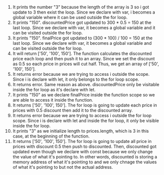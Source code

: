 1. It prints the number "3" because the length of the array is 3 so i got update to 3 then exist the loop. Since we declare with var, i becomes a global variable where it can be used outside the for loop.
2. It prints "150". discountedPrice got updated to 300 * 0.5 = 150 at the last loop. Since we declare with var, it becomes a global variable and it can be visited outside the for loop.
3. It prints "150". finalPrice got updated to (300 * 100) / 100 = 150 at the last loop. Since we declare with var, it becomes a global variable and can be visited outside the for loop.
4. It will return ['50', '100', 150']. The function calculates the discounted price each loop and then push it to an array. Since we set the discount as 0.5 so each price in prices will cut half. Thus, we get an array of ['50', '100', 150'].
5. It returns error because we are trying to access i outside the scope. Since i is declare with let, it only belongs to the for loop scope.
6. It returns error. Same reason as above. discountedPrice only be visitable inside the for loop as it's declare with let.
7. It prints "150" as we declare finalPrice inside the function scope so we are able to access it inside the function. 
8. It returns ['50', '100', 150']. The for loop is going to update each price in prices with 0.5 discount then add it to the discounted array. 
9. It returns error because we are trying to access i outside the for loop scope. Since i is declare with let and inside the for loop, it only be visible inside the for loop.
10. It prints "3" as we initialize length to prices.length, which is 3 in this case, at the beginning of the function.
11. It returns ['50', '100', 150']. The for loop is going to update all price in prices with discount 0.5 then push to discounted. Then, discounted got updated even though we declare with const because we only change the value of what it's pointing to. In other words, discounted is storing a memory address of what it's pointing to and we only chnage the values of what it's pointing to but not the actual address. 
